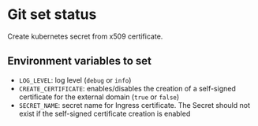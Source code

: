 # Git set status

Create kubernetes secret from x509 certificate.

## Environment variables to set

* `LOG_LEVEL`: log level (`debug` or `info`)
* `CREATE_CERTIFICATE`: enables/disables the creation of a self-signed certificate for the external domain (`true` or `false`)
* `SECRET_NAME`: secret name for Ingress certificate. The Secret should not exist if the self-signed certificate creation is enabled
